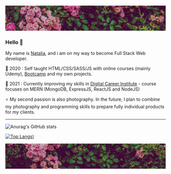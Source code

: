![baner](https://github.com/diebanz/diebanz/blob/master/banerup.jpg)

### Hello 👋

My name is [Natalia](https://nataliabanz.netlify.app/), and i am on my way to become Full Stack Web developer. 


🔶 2020 : Self taught HTML/CSS/SASS/JS with online courses (mainly Udemy), [Bootcamp](https://studiuje.it/) and my own projects. 

🔷 2021 : Currently improving my skills in [Digital Career Institute](https://digitalcareerinstitute.org/) - course focuses on MERN (MongoDB, ExpressJS, ReactJS and NodeJS)

⭐ My second passion is also photography. In the future, I plan to combine my photography and programming skills to prepare fully individual products for my clients.

***


![Anurag's GitHub stats](https://github-readme-stats.vercel.app/api?username=nataliabanz&show_icons=true&theme=radical)

[![Top Langs](https://github-readme-stats.vercel.app/api/top-langs/?username=nataliabanz&theme=radical))](https://github.com/nataliabanz/github-readme-stats)


![baner](https://github.com/diebanz/diebanz/blob/master/banerdown.jpg)
